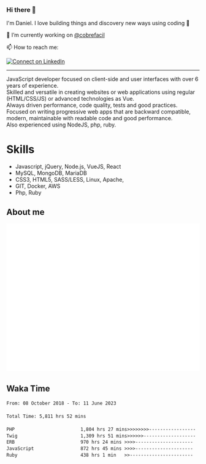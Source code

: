 ### Hi there 👋

I'm Daniel. I love building things and discovery new ways using coding :raised_hands: 

🔭 I’m currently working on [@cobrefacil](https://www.cobrefacil.com.br/)

📫 How to reach me:

[![Connect on LinkedIn](https://img.shields.io/badge/--linkedin?label=LinkedIn&logo=LinkedIn&style=social)](https://www.linkedin.com/in/daniel-cerverizzo/)

---

JavaScript developer focused on client-side and user interfaces with over 6 years of experience.  
Skilled and versatile in creating websites or web applications using regular (HTML/CSS/JS) or advanced technologies as Vue.  
Always driven performance, code quality, tests and good practices.  
 Focused on writing progressive web apps that are backward compatible, modern, maintainable with readable code and good performance.  
Also experienced using NodeJS, php, ruby. 


# Skills

 - Javascript, jQuery, Node.js, VueJS, React
 - MySQL, MongoDB, MariaDB    
 - CSS3, HTML5, SASS/LESS,  Linux, Apache,
 - GIT, Docker, AWS
 - Php, Ruby

## About me

![Metrics](/github-metrics.svg)

## Waka Time

<!--START_SECTION:waka-->

```txt
From: 08 October 2018 - To: 11 June 2023

Total Time: 5,811 hrs 52 mins

PHP                        1,804 hrs 27 mins>>>>>>>>-----------------   31.05 %
Twig                       1,309 hrs 51 mins>>>>>>-------------------   22.54 %
ERB                        970 hrs 24 mins >>>>---------------------   16.70 %
JavaScript                 872 hrs 45 mins >>>>---------------------   15.02 %
Ruby                       438 hrs 1 min   >>-----------------------   07.54 %
```

<!--END_SECTION:waka-->

